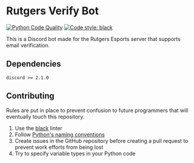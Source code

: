 # Rutgers Verify Bot
[![Python Code Quality](https://github.com/novialriptide/pygame_geometry/actions/workflows/black.yml/badge.svg)](https://github.com/rutgersesports/rutgersverifybot/actions/workflows/black.yml)
[![Code style: black](https://img.shields.io/badge/code%20style-black-000000.svg)](https://github.com/psf/black)

This is a Discord bot made for the Rutgers Esports server that supports email verification.

## Dependencies
```
discord >= 2.1.0
```

## Contributing
Rules are put in place to prevent confusion to future programmers that will eventually touch this repository.

1. Use the [black](https://github.com/psf/black) linter
2. Follow [Python's naming conventions](https://peps.python.org/pep-0008/)
3. Create issues in the GitHub repository before creating a pull request to prevent work efforts from being lost
4. Try to specify variable types in your Python code
